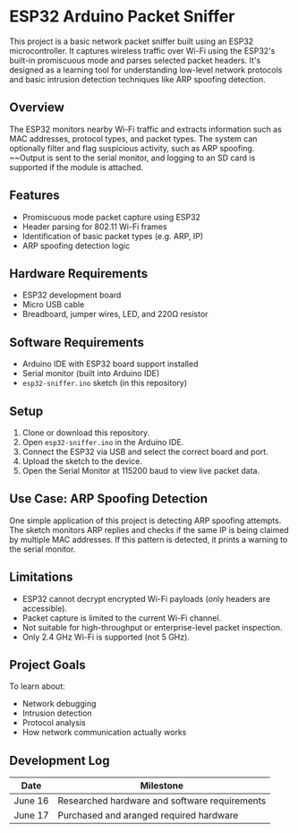 # ESP32 Arduino Packet Sniffer

This project is a basic network packet sniffer built using an ESP32 microcontroller. It captures wireless traffic over Wi-Fi using the ESP32's built-in promiscuous mode and parses selected packet headers. It's designed as a learning tool for understanding low-level network protocols and basic intrusion detection techniques like ARP spoofing detection.

## Overview

The ESP32 monitors nearby Wi-Fi traffic and extracts information such as MAC addresses, protocol types, and packet types. The system can optionally filter and flag suspicious activity, such as ARP spoofing. ~~Output is sent to the serial monitor, and logging to an SD card is supported if the module is attached.

## Features

- Promiscuous mode packet capture using ESP32
- Header parsing for 802.11 Wi-Fi frames
- Identification of basic packet types (e.g. ARP, IP)
- ARP spoofing detection logic

## Hardware Requirements

- ESP32 development board
- Micro USB cable
- Breadboard, jumper wires, LED, and 220Ω resistor

## Software Requirements

- Arduino IDE with ESP32 board support installed
- Serial monitor (built into Arduino IDE)
- `esp32-sniffer.ino` sketch (in this repository)

## Setup

1. Clone or download this repository.
2. Open `esp32-sniffer.ino` in the Arduino IDE.
3. Connect the ESP32 via USB and select the correct board and port.
4. Upload the sketch to the device.
5. Open the Serial Monitor at 115200 baud to view live packet data.

## Use Case: ARP Spoofing Detection

One simple application of this project is detecting ARP spoofing attempts. The sketch monitors ARP replies and checks if the same IP is being claimed by multiple MAC addresses. If this pattern is detected, it prints a warning to the serial monitor.

## Limitations

- ESP32 cannot decrypt encrypted Wi-Fi payloads (only headers are accessible).
- Packet capture is limited to the current Wi-Fi channel.
- Not suitable for high-throughput or enterprise-level packet inspection.
- Only 2.4 GHz Wi-Fi is supported (not 5 GHz).

## Project Goals

To learn about:
- Network debugging
- Intrusion detection
- Protocol analysis
- How network communication actually works


## Development Log

| Date       | Milestone                                      |
|------------|------------------------------------------------|
| June 16    | Researched hardware and software requirements |
| June 17    | Purchased and aranged required hardware |
